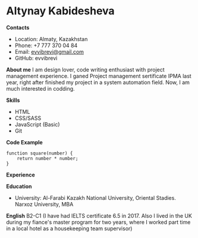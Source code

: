 # Altynay Kabidesheva

**__Contacts__**
- Location: Almaty, Kazakhstan
- Phone: +7 777 370 04 84
- Email: evvibrevi@gmail.com
- GitHub: evvibrevi

**__About me__**
I am design lover, code writing enthusiast with project management experience. I ganed Project management sertificate IPMA last year, right after finished my project in a system automation field. Now, I am much interested in codding.

**__Skills__**
- HTML
- CSS/SASS
- JavaScript (Basic)
- Git

**__Code Example__**
```
function square(number) {
    return number * number;
}
```
**__Experience__**

**__Education__**
- University: Al-Farabi Kazakh National University, Oriental Stadies. Narxoz University, MBA

**__English__**
B2-C1 (I have had IELTS certificate 6.5 in 2017. Also I lived in the UK during my fiance's master program for two years, where I worked part time in a local hotel as a housekeeping team supervisor)